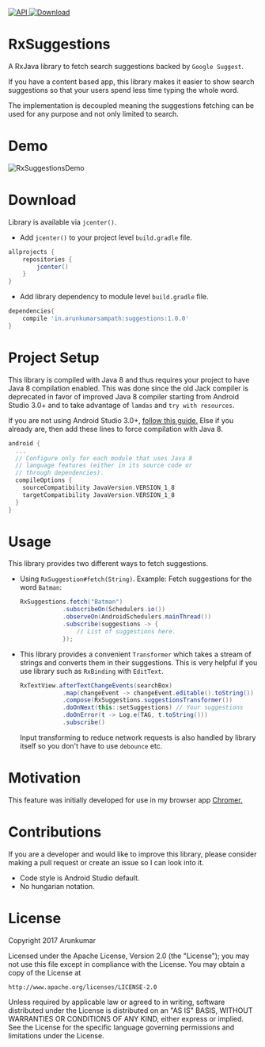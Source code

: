 [![API](https://img.shields.io/badge/API-16%2B-brightgreen.svg)](https://android-arsenal.com/api?level=16)[ ![Download](https://api.bintray.com/packages/arunkumar9t2/maven/suggestions/images/download.svg) ](https://bintray.com/arunkumar9t2/maven/suggestions/_latestVersion)
# RxSuggestions

A RxJava library to fetch search suggestions backed by `Google Suggest`.

If you have a content based app, this library makes it easier to show search suggestions so that your users spend less time typing the whole word.

The implementation is decoupled meaning the suggestions fetching can be used for any purpose and not only limited to search.

# Demo
![RxSuggestionsDemo](https://raw.githubusercontent.com/arunkumar9t2/rxSuggestions/master/art/demo.gif)
# Download

Library is available via `jcenter()`.

* Add `jcenter()` to your project level `build.gradle` file.

```groovy
allprojects {
    repositories {
        jcenter()
    }
}
```

* Add library dependency to module level `build.gradle` file.

```groovy
dependencies{
    compile 'in.arunkumarsampath:suggestions:1.0.0'
}
```

# Project Setup

This library is compiled with Java 8 and thus requires your project to have Java 8 compilation enabled. This was done since the old Jack compiler is deprecated in favor of improved Java 8 compiler starting from Android Studio 3.0+ and to take advantage of `lamdas` and `try with resources`.

If you are not using Android Studio 3.0+, [follow this guide.](https://developer.android.com/studio/write/java8-support.html) Else if you already are, then add these lines to force compilation with Java 8.

```groovy
android {
  ...
  // Configure only for each module that uses Java 8
  // language features (either in its source code or
  // through dependencies).
  compileOptions {
    sourceCompatibility JavaVersion.VERSION_1_8
    targetCompatibility JavaVersion.VERSION_1_8
  }
}
```

# Usage

This library provides two different ways to fetch suggestions.

* Using `RxSuggestion#fetch(String)`. Example: Fetch suggestions for the word `Batman`:

    ```java
    RxSuggestions.fetch("Batman")
                .subscribeOn(Schedulers.io())
                .observeOn(AndroidSchedulers.mainThread())
                .subscribe(suggestions -> {
                    // List of suggestions here.
                });
    ```

* This library provides a convenient `Transformer` which takes a stream of strings and converts them in their suggestions. This is very helpful if you use library such as `RxBinding` with `EditText`.

    ```java
    RxTextView.afterTextChangeEvents(searchBox)
                .map(changeEvent -> changeEvent.editable().toString())
                .compose(RxSuggestions.suggestionsTransformer())
                .doOnNext(this::setSuggestions) // Your suggestions
                .doOnError(t -> Log.e(TAG, t.toString()))
                .subscribe()
    ```
    Input transforming to reduce network requests is also handled by library itself so you don't have to use `debounce` etc.

# Motivation

This feature was initially developed for use in my browser app [Chromer.](https://github.com/arunkumar9t2/chromer)

# Contributions

If you are a developer and would like to improve this library, please consider making a pull request or create an issue so I can look into it.

* Code style is Android Studio default.
* No hungarian notation.

# License

Copyright 2017 Arunkumar

Licensed under the Apache License, Version 2.0 (the "License");
you may not use this file except in compliance with the License.
You may obtain a copy of the License at

    http://www.apache.org/licenses/LICENSE-2.0

Unless required by applicable law or agreed to in writing, software
distributed under the License is distributed on an "AS IS" BASIS,
WITHOUT WARRANTIES OR CONDITIONS OF ANY KIND, either express or implied.
See the License for the specific language governing permissions and
limitations under the License.
